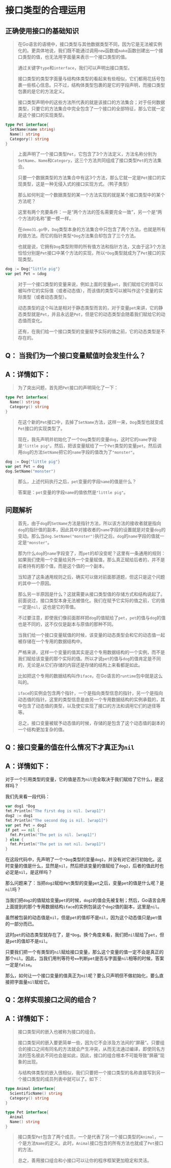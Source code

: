 # 接口类型的合理运用

## 正确使用接口的基础知识

> 在Go语言的语境中，接口类型与其他数据类型不同，因为它是无法被实例化的。更具体地说，我们既不能通过调用`new`函数或`make`函数创建出一个接口类型的值，也无法用字面量来表示一个接口类型的值。
>
> 通过关键字`type`和`interface`，我们可以声明出接口类型。
>
> 接口类型的类型字面量与结构体类型的看起来有些相似，它们都用花括号包裹一些核心信息。只不过，结构体类型包裹的是它的字段声明，而接口类型包裹的是它的方法定义。
>
> 接口类型声明中的这些方法所代表的就是该接口的方法集合；对于任何数据类型，只要它的方法集合中完全包含了一个接口的全部特征，那么它就一定是这个接口的实现类型。

```go
type Pet interface{
  SetName(name string)
  Name() string
  Category() string
}
```

> 上面声明了一个接口类型`Pet`，它包含了3个方法定义，方法名称分别为`SetName`、`Name`和`Category`，这三个方法共同组成了接口类型`Pet`的方法集合。
>
> 只要一个数据类型的方法集合中有这3个方法，那么它就一定是`Pet`接口的实现类型，这是一种无侵入式的接口实现方式。（鸭子类型）
>
> 那么如何判定一个数据类型的某一个方法实现的就是某个接口类型中的某个方法呢？
>
> 这里有两个充要条件：一是“两个方法的签名需要完全一致”，另一个是“两个方法的名称”要一模一样。
>
> 在`demo31.go`中，`Dog`类型本身的方法集合中只包含了两个方法，也就是所有的值方法。而它的指针类型`*Dog`方法集合却包含了三个方法。
>
> 也就是说，它拥有`Dog`类型附带的所有值方法和指针方法，又由于这3个方法恰恰分别是`Pet`接口中某个方法的实现，所以`*Dog`类型就成为了`Pet`接口的实现类型。

```go
dog := Dog{"little pig"}
var pet Pet = &dog
```

> 对于一个接口类型的变量来说，例如上面的变量`pet`，我们赋给它的值可以被叫作它的实际值（或者动态值），而该值的类型可以被叫作这个变量的实际类型（或者动态类型）。
>
> 动态类型的这个叫法是相对于静态类型而言的，对于变量`pet`来讲，它的静态类型就是`Pet`，并且永远是`Pet`，但是它的动态类型会随着我们赋给它的动态值而变化。
>
> 还有，在我们给一个接口类型的变量赋予实际的值之前，它的动态类型是不存在的。

## Q： 当我们为一个接口变量赋值时会发生什么？

## A：详情如下：

> 为了突出问题，首先把`Pet`接口的声明简化了一下：

```go
type Pet interface{
  Name() string
  Category() string
}
```

> 在这个新的`Pet`接口中，去掉了`SetName`方法，这样一来，`Dog`类型也就变成`Pet`接口的实现类型了。
>
> 现在，我先声明并初始化了一个`Dog`类型的变量`dog`，这时它的`name`字段是`"little pig"`。然后，把该变量赋给了一个`Pet`类型的变量`pet`。然后调用`dog`的方法`SetName`把它的`name`字段的值改为了`"monster"`。

```go
dog := Dog{"little pig"}
var pet Pet = dog
dog.SetName("monster")
```

> 那么，上述代码执行之后，`pet`变量的字段`name`的值是什么？
>
> 答案是：`pet`变量的字段`name`的值依然是`"little pig"`。

## 问题解析

> 首先，由于`dog`的`SetName`方法是指针方法，所以该方法的接收者就是指向`dog`的指针值的副本，因此其中对接收者的`name`字段的设置就是对变量`dog`的变动。那么当`dog.SetName("monster")`执行之后，`dog`的`name`字段的值就一定是`"monster"`。
>
> 那为什么`dog`的`name`字段变了，而`pet`的却没变呢？这里有一条通用的规则：如果我们使用一个变量给另外一个变量赋值，那么真正赋给后者的，并不是前者持有的那个值，而是这个值的一个副本。
>
> 当知道了这条通用规则之后，确实可以做对前面那道题，但这只是这个问题的其中一个原因。
>
> 那么另一半原因是什么？这就需要从接口类型值的存储方式和结构说起了。前面说过，接口类型本身无法被值化。我们在赋予它实际的值之前，它的值一定是`nil`，这也是它的零值。
>
> 不过要注意，即使我们像前面那样把`dog`的值赋给了`pet`，`pet`的值与`dog`的值也是不同的，这不仅仅是副本与原值的那种不同。
>
> 当我们给一个接口变量赋值的时候，该变量的动态类型会和它的动态值一起被存储在一个专用的数据结构中。
>
> 严格来讲，这样一个变量的值其实是这个专用数据结构的一个实例，而不是我们赋给该变量的那个实际的值。所以才说`pet`的值与`dog`的值肯定是不同的，无论是从它们存储的内容还是存储的结构上来看都是如此。
>
> 比如把这个专用的数据结构叫作`iface`，在Go语言的`runtime`包中就是这么叫的。
>
> `iface`的实例会包含两个指针，一个是指向类型信息的指针，另一个是指向动态值的指针。这里的类型信息是由另一个专用数据结构的实例承载的，其中包含了动态值的类型，以及使它实现了接口的方法和调用它们的途径等等。
>
> 总之，接口变量被赋予动态值的时候，存储的是包含了这个动态值的副本的一个结构更加复杂的值。

## Q：接口变量的值在什么情况下才真正为`nil`

## A：详情如下：

对于一个引用类型的变量，它的值是否为`nil`完全取决于我们赋给了它什么，是这样吗？

我们先来看一段代码：

```go
var dog1 *Dog
fmt.Println("The first dog is nil. [wrap1]")
dog2 := dog1
fmt.Println("The second dog is nil. [wrap1]")
var pet Pet = dog2
if pet == nil {
  fmt.Println("The pet is nil. [wrap1]")
} else {
  fmt.Println("The pet is not nil. [wrap1]")
}
```

在这段代码中，先声明了一个`*Dog`类型的变量`dog1`，并没有对它进行初始化。这时变量的值是什么，显然是`nil`，然后把该变量的值赋给了`dog2`，后者的值此时也必定是`nil`，是这样吗？

那么问题来了：当把`dog2`赋给`Pet`类型的变量`pet`之后，变量`pet`的值是什么呢？是`nil`吗？

当我们把`dog2`的值赋给变量`pet`的时候，`dog2`的值会先被复制；然后，Go语言会用上面提到的那个专用数据结构`iface`的实例包装这个`dog2`值的副本，这里是`nil`。

虽然被包装的动态值是`nil`，但是`pet`的值却不是`nil`，因为这个动态值只是`pet`值的一部分而已。

这时`pet`的动态类型就存在了，是`*Dog`。换个角度来看，我们把`nil`赋给了`pet`，但是`pet`的值却不是`nil`。

只要我们把一个有类型的`nil`赋给接口变量，那么这个变量的值一定不会是真正的那个`nil`。因此，当我们用判等符号`==`判断`pet`是否与字面量`nil`相等的时候，答案一定是`false`。

那么，如何让一个接口变量的值真正为`nil`呢？要么只声明但不做初始化，要么直接把字面量`nil`赋给它。

## Q：怎样实现接口之间的组合？

## A：详情如下：

> 接口类型间的嵌入也被称为接口的组合。
>
> 接口类型间的嵌入要更简单一些，因为它不会涉及方法间的“屏蔽”。只要组合的接口之间有同名的方法就会产生冲突，从而无法通过编译，即使同名方法的签名彼此不同也会是如此，因此，接口的组合根本不可能导致“屏蔽”现象的出现。
>
> 与结构体类型的嵌入很相似，我们只要把一个接口类型的名称直接写到另一个接口类型的成员列表中就可以了。如下：

```go
type Animal interface{
  ScientificName() string
  Category() string
}

type Pet interface{
  Animal
  Name() string
}
```

> 接口类型`Pet`包含了两个成员，一个是代表了另一个接口类型的`Animal`，一个是方法`Name`的定义。此时，`Animal`接口包含的所有方法也就成了`Pet`接口的方法。
>
> 总之，善用接口组合和小接口可以让你的程序框架更加稳定和灵活。




